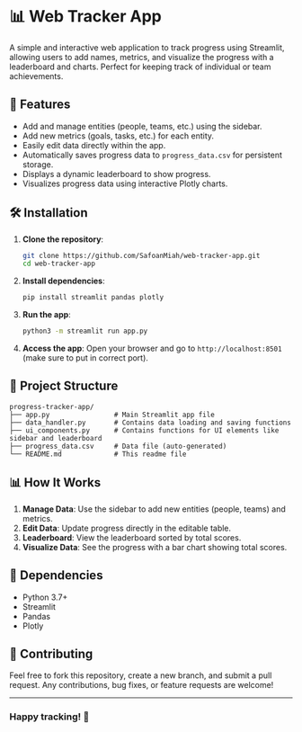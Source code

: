
# 📊 Web Tracker App

A simple and interactive web application to track progress using Streamlit, allowing users to add names, metrics, and visualize the progress with a leaderboard and charts. Perfect for keeping track of individual or team achievements.

## 🚀 Features

- Add and manage entities (people, teams, etc.) using the sidebar.
- Add new metrics (goals, tasks, etc.) for each entity.
- Easily edit data directly within the app.
- Automatically saves progress data to `progress_data.csv` for persistent storage.
- Displays a dynamic leaderboard to show progress.
- Visualizes progress data using interactive Plotly charts.

## 🛠️ Installation

1. **Clone the repository**:
   ```bash
   git clone https://github.com/SafoanMiah/web-tracker-app.git
   cd web-tracker-app
   ```

2. **Install dependencies**:
   ```bash
   pip install streamlit pandas plotly
   ```

3. **Run the app**:
   ```bash
   python3 -m streamlit run app.py
   ```

4. **Access the app**: Open your browser and go to `http://localhost:8501` (make sure to put in correct port).

## 📂 Project Structure

```
progress-tracker-app/
├── app.py                # Main Streamlit app file
├── data_handler.py       # Contains data loading and saving functions
├── ui_components.py      # Contains functions for UI elements like sidebar and leaderboard
├── progress_data.csv     # Data file (auto-generated)
└── README.md             # This readme file
```

## 📊 How It Works

1. **Manage Data**: Use the sidebar to add new entities (people, teams) and metrics.
2. **Edit Data**: Update progress directly in the editable table.
3. **Leaderboard**: View the leaderboard sorted by total scores.
4. **Visualize Data**: See the progress with a bar chart showing total scores.

## 🔧 Dependencies

- Python 3.7+
- Streamlit
- Pandas
- Plotly

## 🤝 Contributing

Feel free to fork this repository, create a new branch, and submit a pull request. Any contributions, bug fixes, or feature requests are welcome!

---

### Happy tracking! 🎯
